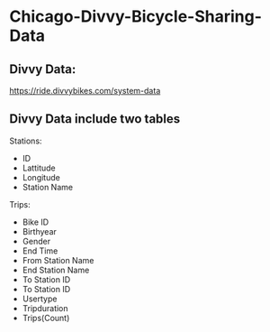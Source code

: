 # Chicago-Divvy-Bicycle-Sharing-Data

## Divvy Data:
https://ride.divvybikes.com/system-data

## Divvy Data include two tables
Stations:
* ID
* Lattitude
* Longitude
* Station Name

Trips:
* Bike ID
* Birthyear
* Gender
* End Time
* From Station  Name
* End Station Name
* To Station ID
* To Station ID
* Usertype
* Tripduration
* Trips(Count)

